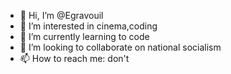 - 👋 Hi, I’m @Egravouil
- 👀 I’m interested in cinema,coding
- 🌱 I’m currently learning to code
- 💞️ I’m looking to collaborate on national socialism
- 📫 How to reach me: don't

<!---
Egravouil/Egravouil is a ✨ special ✨ repository because its `README.md` (this file) appears on your GitHub profile.
You can click the Preview link to take a look at your changes.
--->
